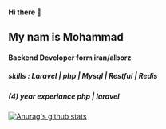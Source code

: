 #### Hi there 👋
## My nam is Mohammad
#### Backend Developer form iran/alborz
##### skills : Laravel | php | Mysql | Restful | Redis 
##### (4) year experiance php | laravel 


[![Anurag's github stats](https://github-readme-stats.vercel.app/api?username=usermp&show_icons=true&include_all_commits=true&count_private=true&theme=react)](https://github.com/anuraghazra/github-readme-stats)
